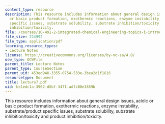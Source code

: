 ```yaml
---
content_type: resource
description: This resource includes information about general design issues, acidic
  or basic product formation, exothermic reactions, enzyme instability, substrate/product
  specific issues, substrate solubility, substrate inhibition/toxicity and product
  inhibition/toxicity.
file: /courses/10-492-2-integrated-chemical-engineering-topics-i-introduction-to-biocatalysis-fall-2004/be1edc1a3962d8bf3471ad7c00e3889b_lecture7.pdf
file_size: 224992
file_type: application/pdf
learning_resource_types:
- Lecture Notes
license: https://creativecommons.org/licenses/by-nc-sa/4.0/
ocw_type: OCWFile
parent_title: Lecture Notes
parent_type: CourseSection
parent_uid: 453ed948-3355-0754-533e-3bea2d1f1816
resourcetype: Document
title: lecture7.pdf
uid: be1edc1a-3962-d8bf-3471-ad7c00e3889b
---
```

This resource includes information about general design issues, acidic or basic product formation, exothermic reactions, enzyme instability, substrate/product specific issues, substrate solubility, substrate inhibition/toxicity and product inhibition/toxicity.
